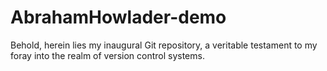 # AbrahamHowlader-demo
Behold, herein lies my inaugural Git repository, a veritable testament to my foray into the realm of version control systems.
